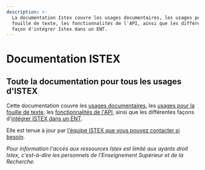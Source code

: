 ```yaml
---
description: >-
  La documentation Istex couvre les usages documentaires, les usages pour la
  fouille de texte, les fonctionnalités de l'API, ainsi que les différentes
  façon d'intégrer Istex dans un ENT.
---
```


# Documentation ISTEX

## Toute la documentation pour tous les usages d'ISTEX

Cette documentation couvre les [usages documentaires](doc/), les [usages pour la fouille de texte](tdm/), les [fonctionnalités de l'API](api/), ainsi que les différentes façons d'[intégrer ISTEX dans un ENT](integration/).

Elle est tenue à jour par [l'équipe ISTEX que vous pouvez contacter si besoin](faq/community.md).

_Pour information l'accès aux ressources Istex_ _est limité aux ayants droit Istex, c'est-à-dire les personnels de l'Enseignement Supérieur et de la Recherche._

